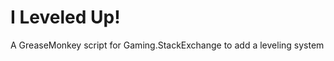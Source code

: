 I Leveled Up!
=============

A GreaseMonkey script for Gaming.StackExchange to add a leveling system